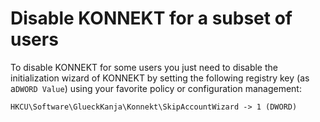# Disable KONNEKT for a subset of users

To disable KONNEKT for some users you just need to disable the initialization wizard of KONNEKT by setting the following registry key (as a`DWORD Value`) using your favorite policy or configuration management:

```
HKCU\Software\GlueckKanja\Konnekt\SkipAccountWizard -> 1 (DWORD)
```
